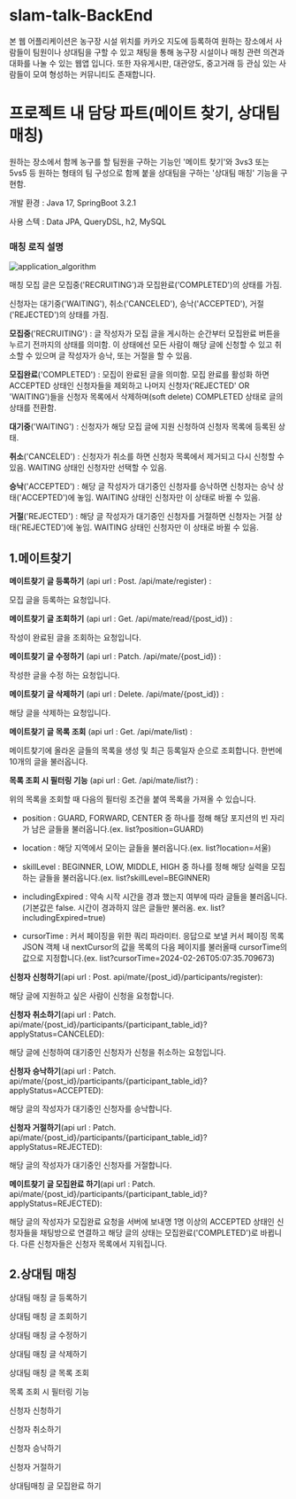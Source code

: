 # slam-talk-BackEnd
본 웹 어플리케이션은 농구장 시설 위치를 카카오 지도에 등록하여 원하는 장소에서 사람들이 팀원이나 상대팀을 구할 수 있고 채팅을 통해 농구장 시설이나 매칭 관련 의견과 대화를 나눌 수 있는 웹앱 입니다. 또한 자유게시판, 대관양도, 중고거래 등 관심 있는 사람들이 모여 형성하는 커뮤니티도 존재합니다.

# 프로젝트 내 담당 파트(메이트 찾기, 상대팀 매칭)
원하는 장소에서 함께 농구를 할 팀원을 구하는 기능인 '메이트 찾기'와 3vs3 또는 5vs5 등 원하는 형태의 팀 구성으로 함께 붙을 상대팀을 구하는 '상대팀 매칭' 기능을 구현함.

개발 환경 : Java 17, SpringBoot 3.2.1

사용 스텍 : Data JPA, QueryDSL, h2, MySQL



### 매칭 로직 설명
![application_algorithm](https://github.com/red481/slam-talk-backend/assets/72694104/2b31b19a-e81a-442f-90e1-004a02c5f41c)

매칭 모집 글은 모집중('RECRUITING')과 모집완료('COMPLETED')의 상태를 가짐.

신청자는 대기중('WAITING'), 취소('CANCELED'), 승낙('ACCEPTED'), 거절('REJECTED')의 상태를 가짐.

<b>모집중</b>('RECRUITING') : 글 작성자가 모집 글을 게시하는 순간부터 모집완료 버튼을 누르기 전까지의 상태를 의미함. 이 상태에선 모든 사람이 해당 글에 신청할 수 있고 취소할 수 있으며 글 작성자가 승낙, 또는 거절을 할 수 있음.

<b>모집완료</b>('COMPLETED') : 모집이 완료된 글을 의미함. 모집 완료를 활성화 하면 ACCEPTED 상태인 신청자들을 제외하고 나머지 신청자('REJECTED' OR 'WAITING')들을 신청자 목록에서 삭제하며(soft delete) COMPLETED 상태로 글의 상태를 전환함.



<b>대기중</b>('WAITING') : 신청자가 해당 모집 글에 지원 신청하여 신청자 목록에 등록된 상태. 

<b>취소</b>('CANCELED') : 신청자가 취소를 하면 신청자 목록에서 제거되고 다시 신청할 수 있음. WAITING 상태인 신청자만 선택할 수 있음.

<b>승낙</b>('ACCEPTED') : 해당 글 작성자가 대기중인 신청자를 승낙하면 신청자는 승낙 상태('ACCEPTED')에 놓임. WAITING 상태인 신청자만 이 상태로 바뀔 수 있음.

<b>거절</b>('REJECTED') : 해당 글 작성자가 대기중인 신청자를 거절하면 신청자는 거절 상태('REJECTED')에 놓임. WAITING 상태인 신청자만 이 상태로 바뀔 수 있음.


## 1.메이트찾기
<b>메이트찾기 글 등록하기</b> (api url : Post. /api/mate/register) :

모집 글을 등록하는 요청입니다.

<b>메이트찾기 글 조회하기</b> (api url : Get. /api/mate/read/{post_id}) :

작성이 완료된 글을 조회하는 요청입니다. 

<b>메이트찾기 글 수정하기</b> (api url : Patch. /api/mate/{post_id}) :

작성한 글을 수정 하는 요청입니다.

<b>메이트찾기 글 삭제하기</b> (api url : Delete. /api/mate/{post_id}) :

해당 글을 삭제하는 요청입니다.

<b>메이트찾기 글 목록 조회</b> (api url : Get. /api/mate/list) :

메이트찾기에 올라온 글들의 목록을 생성 및 최근 등록일자 순으로 조회합니다. 한번에 10개의 글을 불러옵니다.

<b>목록 조회 시 필터링 기능</b> (api url : Get. /api/mate/list?) :

위의 목록을 조회할 때 다음의 필터링 조건을 붙여 목록을 가져올 수 있습니다.

- position : GUARD, FORWARD, CENTER 중 하나를 정해 해당 포지션의 빈 자리가 남은 글들을 불러옵니다.(ex. list?position=GUARD)

- location : 해당 지역에서 모이는 글들을 불러옵니다.(ex. list?location=서울)

- skillLevel : BEGINNER, LOW, MIDDLE, HIGH 중 하나를 정해 해당 실력을 모집하는 글들을 불러옵니다.(ex. list?skillLevel=BEGINNER)

- includingExpired : 약속 시작 시간을 경과 했는지 여부에 따라 글들을 불러옵니다.(기본값은 false. 시간이 경과하지 않은 글들만 불러옴. ex. list?includingExpired=true)

- cursorTime : 커서 페이징을 위한 쿼리 파라미터. 응답으로 보낼 커서 페이징 목록 JSON 객체 내 nextCursor의 값을 목록의 다음 페이지를 불러올때 cursorTime의 값으로 지정합니다.(ex. list?cursorTime=2024-02-26T05:07:35.709673)



<b>신청자 신청하기</b>(api url : Post. api/mate/{post_id}/participants/register):

해당 글에 지원하고 싶은 사람이 신청을 요청합니다.

<b>신청자 취소하기</b>(api url : Patch. api/mate/{post_id}/participants/{participant_table_id}?applyStatus=CANCELED):

해당 글에 신청하여 대기중인 신청자가 신청을 취소하는 요청입니다.

<b>신청자 승낙하기</b>(api url : Patch. api/mate/{post_id}/participants/{participant_table_id}?applyStatus=ACCEPTED):

해당 글의 작성자가 대기중인 신청자를 승낙합니다.

<b>신청자 거절하기</b>(api url : Patch. api/mate/{post_id}/participants/{participant_table_id}?applyStatus=REJECTED):

해당 글의 작성자가 대기중인 신청자를 거절합니다.

<b>메이트찾기 글 모집완료 하기</b>(api url : Patch. api/mate/{post_id}/participants/{participant_table_id}?applyStatus=REJECTED):

해당 글의 작성자가 모집완료 요청을 서버에 보내명 1명 이상의 ACCEPTED 상태인 신청자들을 채팅방으로 연결하고 해당 글의 상태는 모집완료('COMPLETED')로 바뀝니다. 다른 신청자들은 신청자 목록에서 지워집니다.


## 2.상대팀 매칭
상대팀 매칭 글 등록하기

상대팀 매칭 글 조회하기

상대팀 매칭 글 수정하기

상대팀 매칭 글 삭제하기

상대팀 매칭 글 목록 조회

목록 조회 시 필터링 기능

신청자 신청하기

신청자 취소하기

신청자 승낙하기

신청자 거절하기

상대팀매칭 글 모집완료 하기

